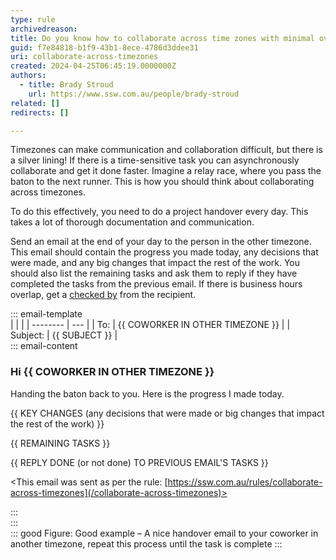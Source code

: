 ```yaml
---
type: rule
archivedreason: 
title: Do you know how to collaborate across time zones with minimal overlap?
guid: f7e84818-b1f9-43b1-8ece-4786d3ddee31
uri: collaborate-across-timezones
created: 2024-04-25T06:45:19.0000000Z
authors:
  - title: Brady Stroud
    url: https://www.ssw.com.au/people/brady-stroud
related: []
redirects: []

---
```


Timezones can make communication and collaboration difficult, but there is a silver lining! If there is a time-sensitive task you can asynchronously collaborate and get it done faster. Imagine a relay race, where you pass the baton to the next runner. This is how you should think about collaborating across timezones.

To do this effectively, you need to do a project handover every day. This takes a lot of thorough documentation and communication.

Send an email at the end of your day to the person in the other timezone. This email should contain the progress you made today, any decisions that were made, and any big changes that impact the rest of the work.
You should also list the remaining tasks and ask them to reply if they have completed the tasks from the previous email.
If there is business hours overlap, get a [checked by](checked-by-xxx) from the recipient.

::: email-template  
|          |     |
| -------- | --- |
| To:      | {{ COWORKER IN OTHER TIMEZONE }} |
| Subject: | {{ SUBJECT }} |  
::: email-content  

### Hi {{ COWORKER IN OTHER TIMEZONE }}

Handing the baton back to you. Here is the progress I made today.

{{ KEY CHANGES (any decisions that were made or big changes that impact the rest of the work) }}

{{ REMAINING TASKS }}

{{ REPLY DONE (or not done) TO PREVIOUS EMAIL'S TASKS }}

<This email was sent as per the rule: [https://ssw.com.au/rules/collaborate-across-timezones](/collaborate-across-timezones)>

:::  
:::  
::: good
Figure: Good example – A nice handover email to your coworker in another timezone, repeat this process until the task is complete
:::
